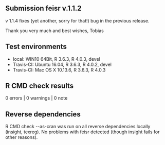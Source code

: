 ## Submission feisr v.1.1.2
v 1.1.4 fixes (yet another, sorry for that!) bug in the previous release.

Thank you very much and best wishes, 
Tobias

## Test environments
* local: WIN10 64Bit, R 3.6.3, R 4.0.3, devel
* Travis-CI: Ubuntu 16.04, R 3.6.3, R 4.0.2, devel
* Travis-CI: Mac OS X 10.13.6, R 3.6.3, R 4.0.3

## R CMD check results

0 errors | 0 warnings | 0 note

## Reverse dependencies

R CMD check --as-cran was run on all reverse dependencies locally (insight, texreg). No problems with feisr detected (though insight fails for other reasons).


